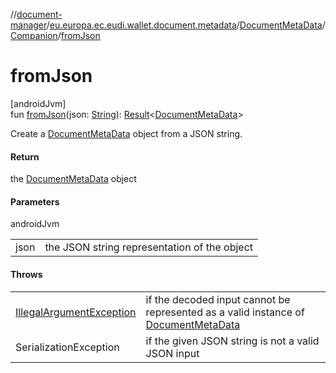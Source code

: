 //[document-manager](../../../../index.md)/[eu.europa.ec.eudi.wallet.document.metadata](../../index.md)/[DocumentMetaData](../index.md)/[Companion](index.md)/[fromJson](from-json.md)

# fromJson

[androidJvm]\
fun [fromJson](from-json.md)(json: [String](https://kotlinlang.org/api/latest/jvm/stdlib/kotlin-stdlib/kotlin/-string/index.html)): [Result](https://kotlinlang.org/api/latest/jvm/stdlib/kotlin-stdlib/kotlin/-result/index.html)&lt;[DocumentMetaData](../index.md)&gt;

Create a [DocumentMetaData](../index.md) object from a JSON string.

#### Return

the [DocumentMetaData](../index.md) object

#### Parameters

androidJvm

| | |
|---|---|
| json | the JSON string representation of the object |

#### Throws

| | |
|---|---|
| [IllegalArgumentException](https://kotlinlang.org/api/latest/jvm/stdlib/kotlin-stdlib/kotlin/-illegal-argument-exception/index.html) | if the decoded input cannot be represented as a valid instance of [DocumentMetaData](../index.md) |
| SerializationException | if the given JSON string is not a valid JSON input |
